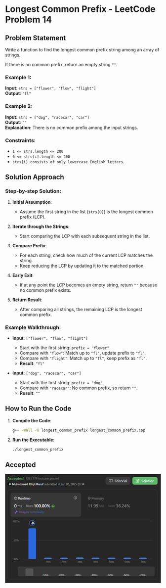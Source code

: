 # Longest Common Prefix - LeetCode Problem 14

## Problem Statement

Write a function to find the longest common prefix string among an array of strings.

If there is no common prefix, return an empty string `""`.

### Example 1:
**Input**: `strs = ["flower", "flow", "flight"]`  
**Output**: `"fl"`

### Example 2:
**Input**: `strs = ["dog", "racecar", "car"]`  
**Output**: `""`  
**Explanation**: There is no common prefix among the input strings.

### Constraints:
- `1 <= strs.length <= 200`
- `0 <= strs[i].length <= 200`
- `strs[i] consists of only lowercase English letters`.

## Solution Approach

### Step-by-step Solution:

1. **Initial Assumption**:
   - Assume the first string in the list (`strs[0]`) is the longest common prefix (LCP).
   
2. **Iterate through the Strings**:
   - Start comparing the LCP with each subsequent string in the list.
   
3. **Compare Prefix**:
   - For each string, check how much of the current LCP matches the string.
   - Keep reducing the LCP by updating it to the matched portion.

4. **Early Exit**:
   - If at any point the LCP becomes an empty string, return `""` because no common prefix exists.

5. **Return Result**:
   - After comparing all strings, the remaining LCP is the longest common prefix.

### Example Walkthrough:

- **Input**: `["flower", "flow", "flight"]`
  - Start with the first string: `prefix = "flower"`
  - Compare with `"flow"`: Match up to `"fl"`, update prefix to `"fl"`.
  - Compare with `"flight"`: Match up to `"fl"`, keep prefix as `"fl"`.
  - **Result**: `"fl"`

- **Input**: `["dog", "racecar", "car"]`
  - Start with the first string: `prefix = "dog"`
  - Compare with `"racecar"`: No common prefix, so return `""`.
  - **Result**: `""`


## How to Run the Code

1. **Compile the Code**:
     ```bash
     g++ -Wall -o longest_common_prefix longest_common_prefix.cpp
     ```

2. **Run the Executable**:
     ```bash
     ./longest_common_prefix
     ```

## Accepted
![image](./image.png)